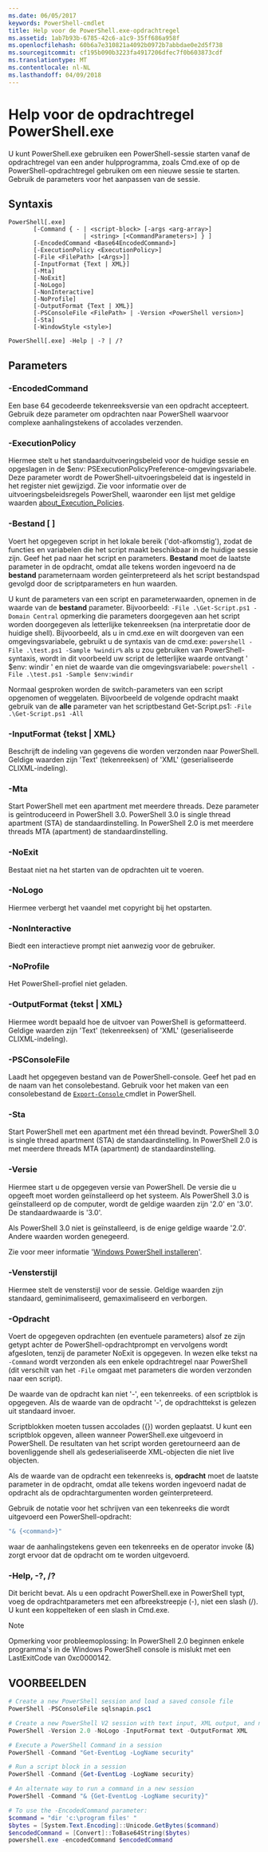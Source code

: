 ```yaml
---
ms.date: 06/05/2017
keywords: PowerShell-cmdlet
title: Help voor de PowerShell.exe-opdrachtregel
ms.assetid: 1ab7b93b-6785-42c6-a1c9-35ff686a958f
ms.openlocfilehash: 60b6a7e310821a4092b0972b7abbdae0e2d5f738
ms.sourcegitcommit: cf195b090b3223fa4917206dfec7f0b603873cdf
ms.translationtype: MT
ms.contentlocale: nl-NL
ms.lasthandoff: 04/09/2018
---
```

# <a name="powershellexe-command-line-help"></a>Help voor de opdrachtregel PowerShell.exe

U kunt PowerShell.exe gebruiken een PowerShell-sessie starten vanaf de opdrachtregel van een ander hulpprogramma, zoals Cmd.exe of op de PowerShell-opdrachtregel gebruiken om een nieuwe sessie te starten. Gebruik de parameters voor het aanpassen van de sessie.

## <a name="syntax"></a>Syntaxis

```syntax
PowerShell[.exe]
       [-Command { - | <script-block> [-args <arg-array>]
                     | <string> [<CommandParameters>] } ]
       [-EncodedCommand <Base64EncodedCommand>]
       [-ExecutionPolicy <ExecutionPolicy>]
       [-File <FilePath> [<Args>]]
       [-InputFormat {Text | XML}]
       [-Mta]
       [-NoExit]
       [-NoLogo]
       [-NonInteractive]
       [-NoProfile]
       [-OutputFormat {Text | XML}]
       [-PSConsoleFile <FilePath> | -Version <PowerShell version>]
       [-Sta]
       [-WindowStyle <style>]

PowerShell[.exe] -Help | -? | /?
```

## <a name="parameters"></a>Parameters

### <a name="-encodedcommand-base64encodedcommand"></a>-EncodedCommand <Base64EncodedCommand>

Een base 64 gecodeerde tekenreeksversie van een opdracht accepteert. Gebruik deze parameter om opdrachten naar PowerShell waarvoor complexe aanhalingstekens of accolades verzenden.

### <a name="-executionpolicy-executionpolicy"></a>-ExecutionPolicy <ExecutionPolicy>

Hiermee stelt u het standaarduitvoeringsbeleid voor de huidige sessie en opgeslagen in de $env: PSExecutionPolicyPreference-omgevingsvariabele. Deze parameter wordt de PowerShell-uitvoeringsbeleid dat is ingesteld in het register niet gewijzigd. Zie voor informatie over de uitvoeringsbeleidsregels PowerShell, waaronder een lijst met geldige waarden [about_Execution_Policies](/powershell/module/microsoft.powershell.core/about/about_execution_policies).

### <a name="-file-filepath-parameters"></a>-Bestand <FilePath> \[ <Parameters>]

Voert het opgegeven script in het lokale bereik ('dot-afkomstig'), zodat de functies en variabelen die het script maakt beschikbaar in de huidige sessie zijn. Geef het pad naar het script en parameters. **Bestand** moet de laatste parameter in de opdracht, omdat alle tekens worden ingevoerd na de **bestand** parameternaam worden geïnterpreteerd als het script bestandspad gevolgd door de scriptparameters en hun waarden.

U kunt de parameters van een script en parameterwaarden, opnemen in de waarde van de **bestand** parameter. Bijvoorbeeld: `-File .\Get-Script.ps1 -Domain Central` opmerking die parameters doorgegeven aan het script worden doorgegeven als letterlijke tekenreeksen (na interpretatie door de huidige shell).
Bijvoorbeeld, als u in cmd.exe en wilt doorgeven van een omgevingsvariabele, gebruikt u de syntaxis van de cmd.exe: `powershell -File .\test.ps1 -Sample %windir%` als u zou gebruiken van PowerShell-syntaxis, wordt in dit voorbeeld uw script de letterlijke waarde ontvangt ' $env: windir ' en niet de waarde van die omgevingsvariabele: `powershell -File .\test.ps1 -Sample $env:windir`

Normaal gesproken worden de switch-parameters van een script opgenomen of weggelaten. Bijvoorbeeld de volgende opdracht maakt gebruik van de **alle** parameter van het scriptbestand Get-Script.ps1: `-File .\Get-Script.ps1 -All`

### <a name="-inputformat-text--xml"></a>\-InputFormat {tekst | XML}

Beschrijft de indeling van gegevens die worden verzonden naar PowerShell. Geldige waarden zijn 'Text' (tekenreeksen) of 'XML' (geserialiseerde CLIXML-indeling).

### <a name="-mta"></a>-Mta

Start PowerShell met een apartment met meerdere threads. Deze parameter is geïntroduceerd in PowerShell 3.0. PowerShell 3.0 is single thread apartment (STA) de standaardinstelling. In PowerShell 2.0 is met meerdere threads MTA (apartment) de standaardinstelling.

### <a name="-noexit"></a>-NoExit

Bestaat niet na het starten van de opdrachten uit te voeren.

### <a name="-nologo"></a>-NoLogo

Hiermee verbergt het vaandel met copyright bij het opstarten.

### <a name="-noninteractive"></a>-NonInteractive

Biedt een interactieve prompt niet aanwezig voor de gebruiker.

### <a name="-noprofile"></a>-NoProfile

Het PowerShell-profiel niet geladen.

### <a name="-outputformat-text--xml"></a>-OutputFormat {tekst | XML}

Hiermee wordt bepaald hoe de uitvoer van PowerShell is geformatteerd. Geldige waarden zijn 'Text' (tekenreeksen) of 'XML' (geserialiseerde CLIXML-indeling).

### <a name="-psconsolefile-filepath"></a>-PSConsoleFile <FilePath>

Laadt het opgegeven bestand van de PowerShell-console. Geef het pad en de naam van het consolebestand. Gebruik voor het maken van een consolebestand de [ `Export-Console` ](/powershell/module/Microsoft.PowerShell.Core/Export-Console) cmdlet in PowerShell.

### <a name="-sta"></a>-Sta

Start PowerShell met een apartment met één thread bevindt. PowerShell 3.0 is single thread apartment (STA) de standaardinstelling. In PowerShell 2.0 is met meerdere threads MTA (apartment) de standaardinstelling.

### <a name="-version-powershell-version"></a>-Versie <PowerShell Version>

Hiermee start u de opgegeven versie van PowerShell. De versie die u opgeeft moet worden geïnstalleerd op het systeem. Als PowerShell 3.0 is geïnstalleerd op de computer, wordt de geldige waarden zijn '2.0' en '3.0'. De standaardwaarde is '3.0'.

Als PowerShell 3.0 niet is geïnstalleerd, is de enige geldige waarde '2.0'. Andere waarden worden genegeerd.

Zie voor meer informatie '[Windows PowerShell installeren](../../setup/installing-windows-powershell.md)'.

### <a name="-windowstyle-window-style"></a>-Vensterstijl <Window style>

Hiermee stelt de vensterstijl voor de sessie. Geldige waarden zijn standaard, geminimaliseerd, gemaximaliseerd en verborgen.

### <a name="-command"></a>-Opdracht

Voert de opgegeven opdrachten (en eventuele parameters) alsof ze zijn getypt achter de PowerShell-opdrachtprompt en vervolgens wordt afgesloten, tenzij de parameter NoExit is opgegeven.
In wezen elke tekst na `-Command` wordt verzonden als een enkele opdrachtregel naar PowerShell (dit verschilt van het `-File` omgaat met parameters die worden verzonden naar een script).

De waarde van de opdracht kan niet '-', een tekenreeks. of een scriptblok is opgegeven. Als de waarde van de opdracht '-', de opdrachttekst is gelezen uit standaard invoer.

Scriptblokken moeten tussen accolades ({}) worden geplaatst. U kunt een scriptblok opgeven, alleen wanneer PowerShell.exe uitgevoerd in PowerShell. De resultaten van het script worden geretourneerd aan de bovenliggende shell als gedeserialiseerde XML-objecten die niet live objecten.

Als de waarde van de opdracht een tekenreeks is, **opdracht** moet de laatste parameter in de opdracht, omdat alle tekens worden ingevoerd nadat de opdracht als de opdrachtargumenten worden geïnterpreteerd.

Gebruik de notatie voor het schrijven van een tekenreeks die wordt uitgevoerd een PowerShell-opdracht:

```powershell
"& {<command>}"
```

waar de aanhalingstekens geven een tekenreeks en de operator invoke (&) zorgt ervoor dat de opdracht om te worden uitgevoerd.

### <a name="-help---"></a>-Help, -?, /?

Dit bericht bevat. Als u een opdracht PowerShell.exe in PowerShell typt, voeg de opdrachtparameters met een afbreekstreepje (-), niet een slash (/). U kunt een koppelteken of een slash in Cmd.exe.

> [!NOTE]
> Opmerking voor probleemoplossing: In PowerShell 2.0 beginnen enkele programma's in de Windows PowerShell console is mislukt met een LastExitCode van 0xc0000142.

## <a name="examples"></a>VOORBEELDEN

```powershell
# Create a new PowerShell session and load a saved console file
PowerShell -PSConsoleFile sqlsnapin.psc1

# Create a new PowerShell V2 session with text input, XML output, and no logo
PowerShell -Version 2.0 -NoLogo -InputFormat text -OutputFormat XML

# Execute a PowerShell Command in a session
PowerShell -Command "Get-EventLog -LogName security"

# Run a script block in a session
PowerShell -Command {Get-EventLog -LogName security}

# An alternate way to run a command in a new session
PowerShell -Command "& {Get-EventLog -LogName security}"

# To use the -EncodedCommand parameter:
$command = "dir 'c:\program files' "
$bytes = [System.Text.Encoding]::Unicode.GetBytes($command)
$encodedCommand = [Convert]::ToBase64String($bytes)
powershell.exe -encodedCommand $encodedCommand
```